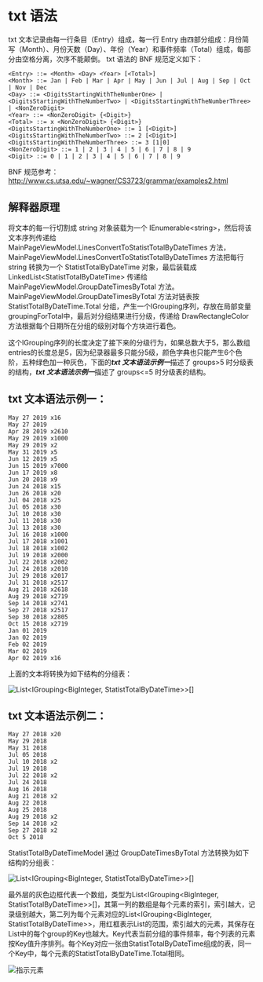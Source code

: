 # txt 语法
txt 文本记录由每一行条目（Entry）组成，每一行 Entry 由四部分组成：月份简写（Month）、月份天数（Day）、年份（Year）和事件频率（Total）组成，每部分由空格分离，次序不能颠倒。
txt 语法的 BNF 规范定义如下：

```
<Entry> ::= <Month> <Day> <Year> [<Total>]
<Month> ::= Jan | Feb | Mar | Apr | May | Jun | Jul | Aug | Sep | Oct | Nov | Dec 
<Day> ::= <DigitsStartingWithTheNumberOne> | <DigitsStartingWithTheNumberTwo> | <DigitsStartingWithTheNumberThree> | <NonZeroDigit>
<Year> ::= <NonZeroDigit> {<Digit>}
<Total> ::= x <NonZeroDigit> {<Digit>}
<DigitsStartingWithTheNumberOne> ::= 1 [<Digit>]
<DigitsStartingWithTheNumberTwo> ::= 2 [<Digit>]
<DigitsStartingWithTheNumberThree> ::= 3 [1|0]
<NonZeroDigit> ::= 1 | 2 | 3 | 4 | 5 | 6 | 7 | 8 | 9
<Digit> ::= 0 | 1 | 2 | 3 | 4 | 5 | 6 | 7 | 8 | 9
```

BNF 规范参考： http://www.cs.utsa.edu/~wagner/CS3723/grammar/examples2.html

## 解释器原理

将文本的每一行切割成 string 对象装载为一个 IEnumerable&lt;string&gt;，然后将该文本序列传递给 MainPageViewModel.LinesConvertToStatistTotalByDateTimes 方法，MainPageViewModel.LinesConvertToStatistTotalByDateTimes 方法把每行 string 转换为一个 StatistTotalByDateTime 对象，最后装载成 LinkedList&lt;StatistTotalByDateTime&gt; 传递给 MainPageViewModel.GroupDateTimesByTotal 方法。MainPageViewModel.GroupDateTimesByTotal 方法对链表按 StatistTotalByDateTime.Total 分组，产生一个IGrouping序列，存放在局部变量groupingForTotal中，最后对分组结果进行分级，传递给 DrawRectangleColor 方法根据每个日期所在分组的级别对每个方块进行着色。
  
这个IGrouping序列的长度决定了接下来的分级行为，如果总数大于5，那么数组entries的长度总是5，因为纪录器最多只能分5级，颜色字典也只能产生6个色阶，五种绿色加一种灰色，下面的***txt 文本语法示例一***描述了 groups&gt;5 时分级表的结构，***txt 文本语法示例一***描述了 groups&lt;=5 时分级表的结构。
  
## txt 文本语法示例一：

```
May 27 2019 x16
May 27 2019
Apr 28 2019 x2610
May 29 2019 x1000
May 29 2019 x2
May 31 2019 x5
Jun 12 2019 x5
Jun 15 2019 x7000
Jun 17 2019 x8
Jun 20 2018 x9
Jun 24 2018 x15
Jun 26 2018 x20
Jul 04 2018 x25
Jul 05 2018 x30
Jul 10 2018 x30
Jul 11 2018 x30
Jul 13 2018 x30
Jul 16 2018 x1000
Jul 17 2018 x1001
Jul 18 2018 x1002
Jul 19 2018 x2000
Jul 22 2018 x2002
Jul 24 2018 x2010
Jul 29 2018 x2017
Jul 31 2018 x2517
Aug 21 2018 x2618
Aug 29 2018 x2719
Sep 14 2018 x2741
Sep 27 2018 x2517
Sep 30 2018 x2805
Oct 15 2018 x2719
Jan 01 2019
Jan 02 2019
Feb 02 2019
Mar 02 2019
Apr 02 2019 x16
```

上面的文本将转换为如下结构的分组表：

![List&lt;IGrouping&lt;BigInteger, StatistTotalByDateTime&gt;&gt;[]](https://github.com/LiangJianyi/liangjianyi.github.io/raw/master/image/%E5%88%86%E7%BA%A7%E8%A1%A8%E7%BB%93%E6%9E%84.jpg)


## txt 文本语法示例二：

```
May 27 2018 x20
May 29 2018
May 31 2018
Jul 05 2018
Jul 10 2018 x2
Jul 19 2018
Jul 22 2018 x2
Jul 24 2018
Aug 16 2018
Aug 21 2018 x2
Aug 22 2018
Aug 25 2018
Aug 29 2018 x2
Sep 14 2018 x2
Sep 27 2018 x2
Oct 5 2018
```

StatistTotalByDateTimeModel 通过 GroupDateTimesByTotal 方法转换为如下结构的分组表：

![List&lt;IGrouping&lt;BigInteger, StatistTotalByDateTime&gt;&gt;[]](https://github.com/LiangJianyi/liangjianyi.github.io/raw/master/image/%E5%88%86%E7%BA%A7%E8%A1%A8%E7%BB%93%E6%9E%842.jpg)


最外层的灰色边框代表一个数组，类型为List&lt;IGrouping&lt;BigInteger, StatistTotalByDateTime&gt;&gt;[]，其第一列的数组是每个元素的索引，索引越大，记录级别越大，第二列为每个元素对应的List&lt;IGrouping&lt;BigInteger, StatistTotalByDateTime&gt;&gt;，用红框表示List的范围，索引越大的元素，其保存在List中的每个group的Key也越大。Key代表当前分组的事件频率，每个列表的元素按Key值升序排列。每个Key对应一张由StatistTotalByDateTime组成的表，同一个Key中，每个元素的StatistTotalByDateTime.Total相同。

![指示元素](https://github.com/LiangJianyi/liangjianyi.github.io/raw/master/image/%E6%8C%87%E7%A4%BA%E5%85%83%E7%B4%A0.jpg)